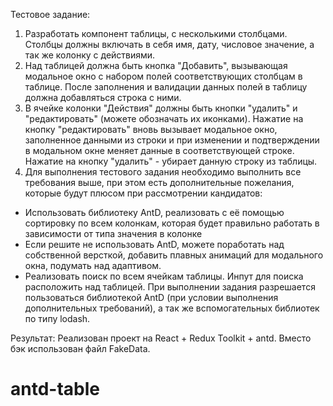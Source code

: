 Тестовое задание: 
1. Разработать компонент таблицы, с несколькими столбцами. Столбцы должны включать в себя имя, дату, числовое значение, а так же колонку с действиями.
2. Над таблицей должна быть кнопка "Добавить", вызывающая модальное окно с набором полей соответствующих столбцам в таблице. После заполнения и валидации данных полей в таблицу должна добавляться строка с ними. 
3. В ячейке колонки "Действия" должны быть кнопки "удалить" и "редактировать" (можете обозначать их иконками). Нажатие на кнопку "редактировать" вновь вызывает модальное окно, заполненное данными из строки и при изменении и подтверждении в модальном окне меняет данные в соответствующей строке. Нажатие на кнопку "удалить" - убирает данную строку из таблицы.  
4. Для выполнения тестового задания необходимо выполнить все требования выше, при этом есть дополнительные пожелания, которые будут плюсом при рассмотрении кандидатов: 
- Использовать библиотеку AntD, реализовать с её помощью сортировку по всем колонкам, которая будет правильно работать в зависимости от типа значения в колонке 
- Если решите не использовать AntD, можете поработать над собственной версткой, добавить плавных анимаций для модального окна, подумать над адаптивом. 
- Реализовать поиск по всем ячейкам таблицы. Инпут для поиска расположить над таблицей.  При выполнении задания разрешается пользоваться библиотекой AntD (при условии выполнения дополнительных требований), а так же вспомогательных библиотек по типу lodash. 

Результат:
Реализован проект на React + Redux Toolkit + antd.
Вместо бэк использован файл FakeData.
# antd-table
